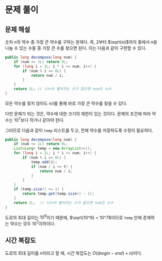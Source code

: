 <!--다시 한 번 풀어볼 것-->
# 문제 풀이

## 문제 해설

숫자 $n$의 약수 중 가장 큰 약수를 구하는 문제다. 즉, 2부터 $\sqrt{n}$까지 중에서 $n$을 나눌 수 있는 수들 중 가장 큰 수를 찾으면 된다. 이는 다음과 같이 구현할 수 있다.

```java
public long decompose(long num) {
    if (num <= 1L) return 0L;
    for (long i = 2L; i * i <= num; i++) {
        if (num % i == 0L) {
            return num / i;
        }
    }
    return 1L; // 나누어 떨어지는 수가 없으면 num은 소수
}
```

모든 약수를 찾지 않아도 $n / i$를 통해 바로 가장 큰 약수를 찾을 수 있다.

다만 문제가 되는 것은, 약수에 대한 크기의 제한이 있는 것이다. 문제의 조건에 따라 약수는 $10^7$보다 작거나 같아야 한다.

그러므로 다음과 같이 `temp` 리스트를 두고, 전체 약수를 저장하도록 수정이 필요하다.

```java
public long decompose(long num) {
    if (num <= 1L) return 0L;
    List<Long> temp = new ArrayList<>();
    for (long i = 2L; i * i <= num; i++) {
        if (num % i == 0L) {
            temp.add(i);
            if (num / i <= t) {
                return num / i;
            }
        }
    }
    if (temp.size() >= 1) {
        return temp.get(temp.size() - 1);
    }
    return 1L;  // 나누어 떨어지는 수가 없으면 num은 소수
}
```

도로의 최대 길이는 $10^9$이기 때문에, $\sqrt{10^9} < 10^7$이므로 `temp` 안에 존재하는 약수는 모두 $10^7$이하이다.

## 시간 복잡도

도로의 최대 길이를 $n$이라고 할 때, 시간 복잡도는 $O((begin-end) \times n)$이다.